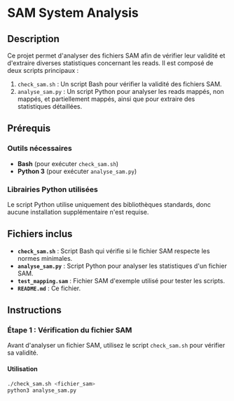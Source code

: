 # SAM System Analysis

## Description

Ce projet permet d'analyser des fichiers SAM afin de vérifier leur validité et d'extraire diverses statistiques concernant les reads. Il est composé de deux scripts principaux :

1. `check_sam.sh` : Un script Bash pour vérifier la validité des fichiers SAM.
2. `analyse_sam.py` : Un script Python pour analyser les reads mappés, non mappés, et partiellement mappés, ainsi que pour extraire des statistiques détaillées.

## Prérequis

### Outils nécessaires
- **Bash** (pour exécuter `check_sam.sh`)
- **Python 3** (pour exécuter `analyse_sam.py`)

### Librairies Python utilisées
Le script Python utilise uniquement des bibliothèques standards, donc aucune installation supplémentaire n'est requise.

## Fichiers inclus

- **`check_sam.sh`** : Script Bash qui vérifie si le fichier SAM respecte les normes minimales.
- **`analyse_sam.py`** : Script Python pour analyser les statistiques d'un fichier SAM.
- **`test_mapping.sam`** : Fichier SAM d'exemple utilisé pour tester les scripts.
- **`README.md`** : Ce fichier.

## Instructions

### Étape 1 : Vérification du fichier SAM

Avant d'analyser un fichier SAM, utilisez le script `check_sam.sh` pour vérifier sa validité.

#### Utilisation
```bash
./check_sam.sh <fichier_sam>
python3 analyse_sam.py
